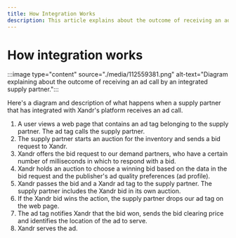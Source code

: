 ```yaml
---
title: How Integration Works
description: This article explains about the outcome of receiving an ad call by an integrated supply partner.
---
```


# How integration works

:::image type="content" source="./media/112559381.png" alt-text="Diagram explaining about the outcome of receiving an ad call by an integrated supply partner.":::

Here's a diagram and description of what happens when a supply partner that has integrated with Xandr's platform receives an ad call.
  
1. A user views a web page that contains an ad tag belonging to the supply partner. The ad tag calls the supply partner.
1. The supply partner starts an auction for the inventory and sends a bid request to Xandr.
1. Xandr offers the bid request to our demand partners, who have a certain number of milliseconds in which to respond with a bid.
1. Xandr holds an auction to choose a winning bid based on the data in the bid request and the publisher's ad quality preferences (ad profile).
1. Xandr passes the bid and a Xandr ad tag to the supply partner. The supply partner includes the Xandr bid in its own auction.
1. If the Xandr bid wins the action, the supply partner drops our ad tag on the web page.
1. The ad tag notifies Xandr that the bid won, sends the bid clearing price and identifies the location of the ad to serve.
1. Xandr serves the ad.
